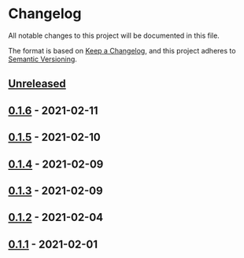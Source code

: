 # Changelog

All notable changes to this project will be documented in this file.

The format is based on [Keep a Changelog](https://keepachangelog.com/en/1.0.0/),
and this project adheres to [Semantic Versioning](https://semver.org/spec/v2.0.0.html).

## [Unreleased]

## [0.1.6] - 2021-02-11

## [0.1.5] - 2021-02-10

## [0.1.4] - 2021-02-09

## [0.1.3] - 2021-02-09

## [0.1.2] - 2021-02-04

## [0.1.1] - 2021-02-01

[Unreleased]: https://github.com/nicholas-gates/demo-gitflow-release/compare/0.1.6...HEAD

[0.1.6]: https://github.com/nicholas-gates/demo-gitflow-release/compare/0.1.5...0.1.6

[0.1.5]: https://github.com/nicholas-gates/demo-gitflow-release/compare/0.1.4...0.1.5

[0.1.4]: https://github.com/nicholas-gates/demo-gitflow-release/compare/0.1.3...0.1.4

[0.1.3]: https://github.com/nicholas-gates/demo-gitflow-release/compare/0.1.2...0.1.3

[0.1.2]: https://github.com/nicholas-gates/demo-gitflow-release/compare/0.1.1...0.1.2

[0.1.1]: https://github.com/nicholas-gates/demo-gitflow-release/compare/840493879eeb71b82c2402ccf861991436de91f9...0.1.1
